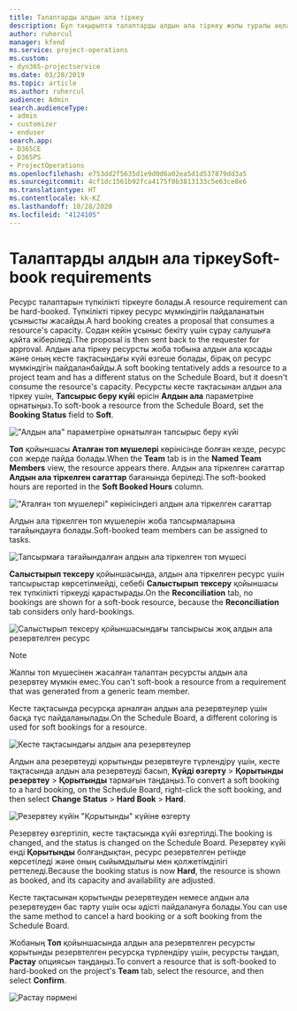 ```yaml
---
title: Талаптарды алдын ала тіркеу
description: Бұл тақырыпта талаптарды алдын ала тіркеу жолы туралы ақпарат берілген.
author: ruhercul
manager: kfend
ms.service: project-operations
ms.custom:
- dyn365-projectservice
ms.date: 03/28/2019
ms.topic: article
ms.author: ruhercul
audience: Admin
search.audienceType:
- admin
- customizer
- enduser
search.app:
- D365CE
- D365PS
- ProjectOperations
ms.openlocfilehash: e753dd2f5635d1e9d0d6a02ea5d1d537879dd3a5
ms.sourcegitcommit: 4cf1dc1561b92fca4175f0b3813133c5e63ce8e6
ms.translationtype: HT
ms.contentlocale: kk-KZ
ms.lasthandoff: 10/28/2020
ms.locfileid: "4124105"
---
```

# <a name="soft-book-requirements"></a><span data-ttu-id="a39be-103">Талаптарды алдын ала тіркеу</span><span class="sxs-lookup"><span data-stu-id="a39be-103">Soft-book requirements</span></span>

<span data-ttu-id="a39be-104">Ресурс талаптарын түпкілікті тіркеуге болады.</span><span class="sxs-lookup"><span data-stu-id="a39be-104">A resource requirement can be hard-booked.</span></span> <span data-ttu-id="a39be-105">Түпкілікті тіркеу ресурс мүмкіндігін пайдаланатын ұсынысты жасайды.</span><span class="sxs-lookup"><span data-stu-id="a39be-105">A hard booking creates a proposal that consumes a resource's capacity.</span></span> <span data-ttu-id="a39be-106">Содан кейін ұсыныс бекіту үшін сұрау салушыға қайта жіберіледі.</span><span class="sxs-lookup"><span data-stu-id="a39be-106">The proposal is then sent back to the requester for approval.</span></span> <span data-ttu-id="a39be-107">Алдын ала тіркеу ресурсты жоба тобына алдын ала қосады және оның кесте тақтасындағы күйі өзгеше болады, бірақ ол ресурс мүмкіндігін пайдаланбайды.</span><span class="sxs-lookup"><span data-stu-id="a39be-107">A soft booking tentatively adds a resource to a project team and has a different status on the Schedule Board, but it doesn't consume the resource's capacity.</span></span> <span data-ttu-id="a39be-108">Ресурсты кесте тақтасынан алдын ала тіркеу үшін, **Тапсырыс беру күйі** өрісін **Алдын ала** параметріне орнатыңыз.</span><span class="sxs-lookup"><span data-stu-id="a39be-108">To soft-book a resource from the Schedule Board, set the **Booking Status** field to **Soft**.</span></span>

!["Алдын ала" параметріне орнатылған тапсырыс беру күйі](media/Resource-Management-image77.png)

<span data-ttu-id="a39be-110">**Топ** қойыншасы **Аталған топ мүшелері** көрінісінде болған кезде, ресурс сол жерде пайда болады.</span><span class="sxs-lookup"><span data-stu-id="a39be-110">When the **Team** tab is in the **Named Team Members** view, the resource appears there.</span></span> <span data-ttu-id="a39be-111">Алдын ала тіркелген сағаттар **Алдын ала тіркелген сағаттар** бағанында беріледі.</span><span class="sxs-lookup"><span data-stu-id="a39be-111">The soft-booked hours are reported in the **Soft Booked Hours** column.</span></span>

!["Аталған топ мүшелері" көрінісіндегі алдын ала тіркелген сағаттар](media/Resource-Management-image78.png)

<span data-ttu-id="a39be-113">Алдын ала тіркелген топ мүшелерін жоба тапсырмаларына тағайындауға болады.</span><span class="sxs-lookup"><span data-stu-id="a39be-113">Soft-booked team members can be assigned to tasks.</span></span>

![Тапсырмаға тағайындалған алдын ала тіркелген топ мүшесі](media/Resource-Management-image79.png)

<span data-ttu-id="a39be-115">**Салыстырып тексеру** қойыншасында, алдын ала тіркелген ресурс үшін тапсырыстар көрсетілмейді, себебі **Салыстырып тексеру** қойыншасы тек түпкілікті тіркеуді қарастырады.</span><span class="sxs-lookup"><span data-stu-id="a39be-115">On the **Reconciliation** tab, no bookings are shown for a soft-book resource, because the **Reconciliation** tab considers only hard-bookings.</span></span>

![Салыстырып тексеру қойыншасындағы тапсырысы жоқ алдын ала резервтелген ресурс](media/Resource-Management-image80.png)

> [!NOTE]
> <span data-ttu-id="a39be-117">Жалпы топ мүшесінен жасалған талаптан ресурсты алдын ала резервтеу мүмкін емес.</span><span class="sxs-lookup"><span data-stu-id="a39be-117">You can't soft-book a resource from a requirement that was generated from a generic team member.</span></span>

<span data-ttu-id="a39be-118">Кесте тақтасында ресурсқа арналған алдын ала резервтеулер үшін басқа түс пайдаланылады.</span><span class="sxs-lookup"><span data-stu-id="a39be-118">On the Schedule Board, a different coloring is used for soft bookings for a resource.</span></span>

![Кесте тақтасындағы алдын ала резервтеулер](media/Resource-Management-image81.png)

<span data-ttu-id="a39be-120">Алдын ала резервтеуді қорытынды резервтеуге түрлендіру үшін, кесте тақтасында алдын ала резервтеуді басып, **Күйді өзгерту** \> **Қорытынды резервтеу** \> **Қорытынды** тармағын таңдаңыз.</span><span class="sxs-lookup"><span data-stu-id="a39be-120">To convert a soft booking to a hard booking, on the Schedule Board, right-click the soft booking, and then select **Change Status** \> **Hard Book** \> **Hard**.</span></span>

![Резервтеу күйін "Қорытынды" күйіне өзгерту](media/Resource-Management-image82.png)

<span data-ttu-id="a39be-122">Резервтеу өзгертіліп, кесте тақтасында күйі өзгертілді.</span><span class="sxs-lookup"><span data-stu-id="a39be-122">The booking is changed, and the status is changed on the Schedule Board.</span></span> <span data-ttu-id="a39be-123">Резервтеу күйі енді **Қорытынды** болғандықтан, ресурс резервтелген ретінде көрсетіледі және оның сыйымдылығы мен қолжетімділігі реттеледі.</span><span class="sxs-lookup"><span data-stu-id="a39be-123">Because the booking status is now **Hard**, the resource is shown as booked, and its capacity and availability are adjusted.</span></span>

<span data-ttu-id="a39be-124">Кесте тақтасынан қорытынды резервтеуден немесе алдын ала резервтеуден бас тарту үшін осы әдісті пайдалануға болады.</span><span class="sxs-lookup"><span data-stu-id="a39be-124">You can use the same method to cancel a hard booking or a soft booking from the Schedule Board.</span></span>

<span data-ttu-id="a39be-125">Жобаның **Топ** қойыншасында алдын ала резервтелген ресурсты қорытынды резервтелген ресурсқа түрлендіру үшін, ресурсты таңдап, **Растау** опциясын таңдаңыз.</span><span class="sxs-lookup"><span data-stu-id="a39be-125">To convert a resource that is soft-booked to hard-booked on the project's **Team** tab, select the resource, and then select **Confirm**.</span></span>

![Растау пәрмені](media/Resource-Management-image83.png)
